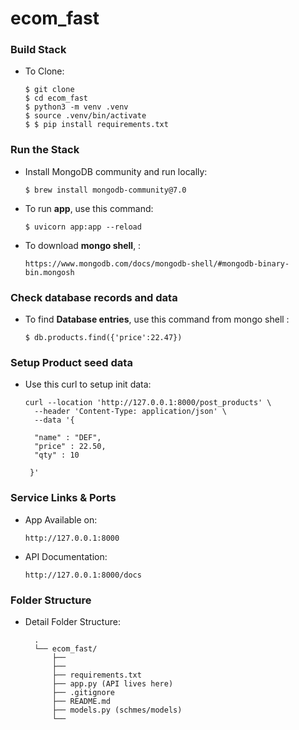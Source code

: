 # ecom_fast

### Build Stack

- To Clone:

      $ git clone
      $ cd ecom_fast
      $ python3 -m venv .venv
      $ source .venv/bin/activate
      $ $ pip install requirements.txt

### Run the Stack

- Install MongoDB community and run locally:

      $ brew install mongodb-community@7.0

- To run **app**, use this command:

      $ uvicorn app:app --reload


- To download **mongo shell**, :

      https://www.mongodb.com/docs/mongodb-shell/#mongodb-binary-bin.mongosh


### Check database records and data

- To find **Database entries**, use this command from mongo shell :

      $ db.products.find({'price':22.47})


### Setup Product seed data

- Use this curl to setup init data:

      curl --location 'http://127.0.0.1:8000/post_products' \
        --header 'Content-Type: application/json' \
        --data '{

        "name" : "DEF",
        "price" : 22.50,
        "qty" : 10

       }'


### Service Links & Ports

- App Available on:

      http://127.0.0.1:8000

- API Documentation:

      http://127.0.0.1:8000/docs


### Folder Structure

- Detail Folder Structure:

        .
        └── ecom_fast/
            ├── 
            ├── 
            ├── requirements.txt
            ├── app.py (API lives here)
            ├── .gitignore
            ├── README.md
            ├── models.py (schmes/models)
            └── 
